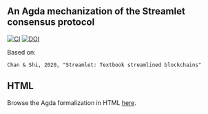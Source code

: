 ## An Agda mechanization of the Streamlet consensus protocol
[![CI](https://github.com/input-output-hk/formal-streamlet/workflows/CI/badge.svg)](https://github.com/input-output-hk/formal-streamlet/actions) [![DOI](https://zenodo.org/badge/DOI/10.5281/zenodo.15101644.svg)](https://doi.org/10.5281/zenodo.15101644)

Based on:

    Chan & Shi, 2020, "Streamlet: Textbook streamlined blockchains"


## HTML
Browse the Agda formalization in HTML [here](https://input-output-hk.github.io/formal-streamlet).
